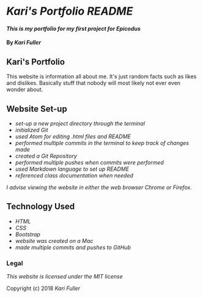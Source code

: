 # *Kari's Portfolio README*

#### _This is my portfolio for my first project for Epicodus_

#### By _**Kari Fuller**_

## Kari's Portfolio

This website is information all about me. It's just random facts such as likes and dislikes. Basically stuff that nobody will most likely not ever even wonder about.

## Website Set-up

* _set-up a new project directory through the terminal_
* _initialized Git_
* _used Atom for editing .html files and README_
* _performed multiple commits in the terminal to keep track of changes made_
* _created a Git Repository_
* _performed multiple pushes when commits were performed_
* _used Markdown language to set up README_
* _referenced class documentation when needed_

_I advise viewing the website in either the web browser Chrome or Firefox._

## Technology Used

* _HTML_
* _CSS_
* _Bootstrap_
* _website was created on a Mac_
* _made multiple commits and pushes to GitHub_

### Legal

*This website is licensed under the MIT license*

Copyright (c) 2018 _Kari Fuller_
